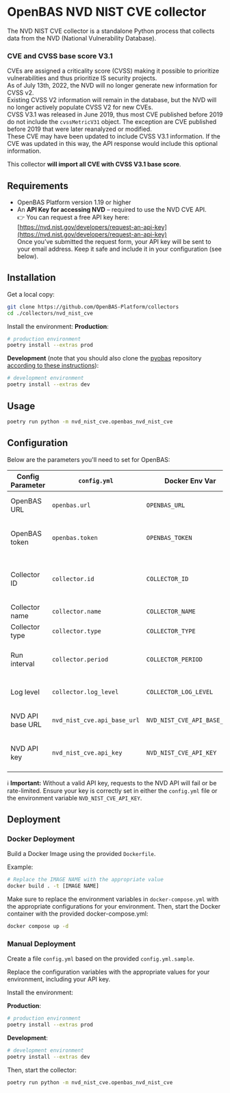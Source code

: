 # OpenBAS NVD NIST CVE collector

The NVD NIST CVE collector is a standalone Python process that collects data from the NVD (National Vulnerability Database).

### CVE and CVSS base score V3.1

CVEs are assigned a criticality score (CVSS) making it possible to prioritize vulnerabilities and thus prioritize IS security projects.  
As of July 13th, 2022, the NVD will no longer generate new information for CVSS v2.  
Existing CVSS V2 information will remain in the database, but the NVD will no longer actively populate CVSS V2 for new CVEs.  
CVSS V3.1 was released in June 2019, thus most CVE published before 2019 do not include the `cvssMetricV31` object. The exception are CVE published before 2019 that were later reanalyzed or modified.  
These CVE may have been updated to include CVSS V3.1 information. If the CVE was updated in this way, the API response would include this optional information.

This collector **will import all CVE with CVSS V3.1 base score**.

## Requirements

- OpenBAS Platform version 1.19 or higher  
- An **API Key for accessing NVD** – required to use the NVD CVE API.  
  👉 You can request a free API key here: [https://nvd.nist.gov/developers/request-an-api-key](https://nvd.nist.gov/developers/request-an-api-key)  
  Once you’ve submitted the request form, your API key will be sent to your email address. Keep it safe and include it in your configuration (see below).

## Installation

Get a local copy:

```bash
git clone https://github.com/OpenBAS-Platform/collectors
cd ./collectors/nvd_nist_cve
````

Install the environment:
**Production**:

```bash
# production environment
poetry install --extras prod
```

**Development** (note that you should also clone the [pyobas](https://github.com/OpenBAS-Platform/client-python) repository [according to these instructions](../README.md#simultaneous-development-on-pyobas-and-a-collector)):

```bash
# development environment
poetry install --extras dev
```

## Usage

```bash
poetry run python -m nvd_nist_cve.openbas_nvd_nist_cve
```

## Configuration

Below are the parameters you'll need to set for OpenBAS:

| Config Parameter | `config.yml`                | Docker Env Var              | Default                                   | Description                                                                                       |
| ---------------- | --------------------------- | --------------------------- | ----------------------------------------- | ------------------------------------------------------------------------------------------------- |
| OpenBAS URL      | `openbas.url`               | `OPENBAS_URL`               | *required*                                | URL to the OpenBAS instance                                                                       |
| OpenBAS token    | `openbas.token`             | `OPENBAS_TOKEN`             | *required*                                | Authentication token to connect to OpenBAS                                                        |
| Collector ID     | `collector.id`              | `COLLECTOR_ID`              | *required*                                | Unique UUIDv4 identifier for this collector instance                                              |
| Collector name   | `collector.name`            | `COLLECTOR_NAME`            | `Cve by NVD NIST`                         | Name of the collector                                                                             |
| Collector type   | `collector.type`            | `COLLECTOR_TYPE`            | `nvd_nist_cve`                            | Type of the collector                                                                             |
| Run interval     | `collector.period`          | `COLLECTOR_PERIOD`          | `7200` (seconds)                          | Time interval at which the collector will run                                                     |
| Log level        | `collector.log_level`       | `COLLECTOR_LOG_LEVEL`       | `warn`                                    | Log verbosity: `debug`, `info`, `warn`, or `error`                                                |
| NVD API base URL | `nvd_nist_cve.api_base_url` | `NVD_NIST_CVE_API_BASE_URL` | `https://services.nvd.nist.gov/rest/json` | Base URL for the NVD CVE API                                                                      |
| NVD API key      | `nvd_nist_cve.api_key`      | `NVD_NIST_CVE_API_KEY`      | *required*                                | Your personal NVD API Key ([Request it here](https://nvd.nist.gov/developers/request-an-api-key)) |

ℹ️ **Important:** Without a valid API key, requests to the NVD API will fail or be rate-limited. Ensure your key is correctly set in either the `config.yml` file or the environment variable `NVD_NIST_CVE_API_KEY`.

## Deployment

### Docker Deployment

Build a Docker Image using the provided `Dockerfile`.

Example:

```bash
# Replace the IMAGE NAME with the appropriate value
docker build . -t [IMAGE NAME]
```

Make sure to replace the environment variables in `docker-compose.yml` with the appropriate configurations for your environment.
Then, start the Docker container with the provided docker-compose.yml:

```bash
docker compose up -d
```

### Manual Deployment

Create a file `config.yml` based on the provided `config.yml.sample`.

Replace the configuration variables with the appropriate values for your environment, including your API key.

Install the environment:

**Production**:

```bash
# production environment
poetry install --extras prod
```

**Development**:

```bash
# development environment
poetry install --extras dev
```

Then, start the collector:

```bash
poetry run python -m nvd_nist_cve.openbas_nvd_nist_cve
```
